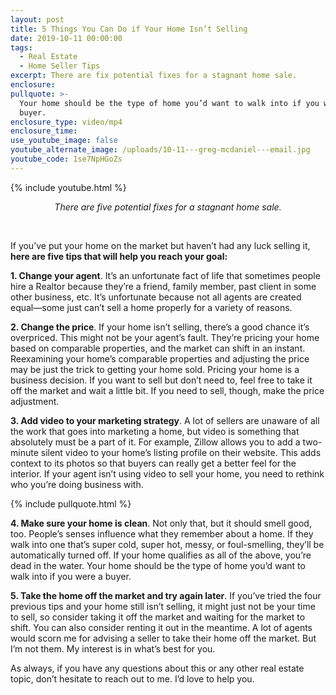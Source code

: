 ```yaml
---
layout: post
title: 5 Things You Can Do if Your Home Isn’t Selling
date: 2019-10-11 00:00:00
tags:
  - Real Estate
  - Home Seller Tips
excerpt: There are fix potential fixes for a stagnant home sale.
enclosure:
pullquote: >-
  Your home should be the type of home you’d want to walk into if you were a
  buyer.
enclosure_type: video/mp4
enclosure_time:
use_youtube_image: false
youtube_alternate_image: /uploads/10-11---greg-mcdaniel---email.jpg
youtube_code: 1se7NpHGoZs
---
```


{% include youtube.html %}

<center><em>There are five potential fixes for a stagnant home sale.</em></center>

&nbsp;

If you’ve put your home on the market but haven’t had any luck selling it, **here are five tips that will help you reach your goal:**

**1\. Change your agent**. It’s an unfortunate fact of life that sometimes people hire a Realtor because they’re a friend, family member, past client in some other business, etc. It’s unfortunate because not all agents are created equal—some just can’t sell a home properly for a variety of reasons.

**2\. Change the price**. If your home isn’t selling, there’s a good chance it’s overpriced. This might not be your agent’s fault. They’re pricing your home based on comparable properties, and the market can shift in an instant. Reexamining your home’s comparable properties and adjusting the price may be just the trick to getting your home sold. Pricing your home is a business decision. If you want to sell but don’t need to, feel free to take it off the market and wait a little bit. If you need to sell, though, make the price adjustment.

**3\. Add video to your marketing strategy**. A lot of sellers are unaware of all the work that goes into marketing a home, but video is something that absolutely must be a part of it. For example, Zillow allows you to add a two-minute silent video to your home’s listing profile on their website. This adds context to its photos so that buyers can really get a better feel for the interior. If your agent isn’t using video to sell your home, you need to rethink who you’re doing business with.

{% include pullquote.html %}

**4\. Make sure your home is clean**. Not only that, but it should smell good, too. People’s senses influence what they remember about a home. If they walk into one that’s super cold, super hot, messy, or foul-smelling, they’ll be automatically turned off. If your home qualifies as all of the above, you’re dead in the water. Your home should be the type of home you’d want to walk into if you were a buyer.

**5\. Take the home off the market and try again later**. If you’ve tried the four previous tips and your home still isn’t selling, it might just not be your time to sell, so consider taking it off the market and waiting for the market to shift. You can also consider renting it out in the meantime. A lot of agents would scorn me for advising a seller to take their home off the market. But I’m not them. My interest is in what’s best for you.

As always, if you have any questions about this or any other real estate topic, don’t hesitate to reach out to me. I’d love to help you.